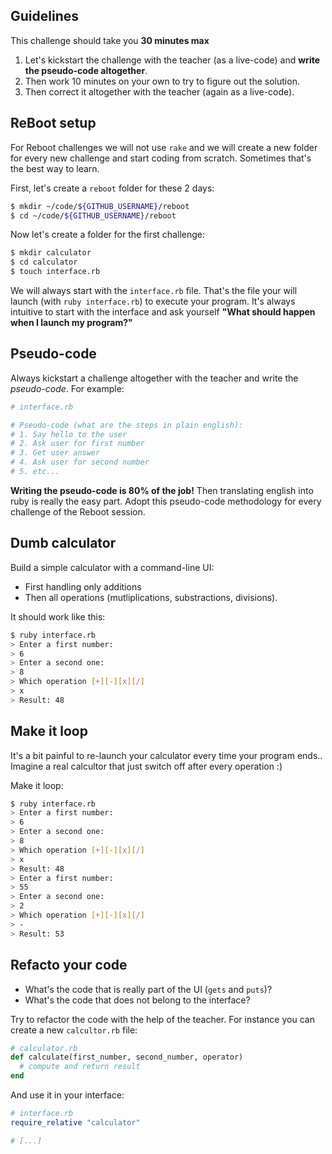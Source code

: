 ## Guidelines

This challenge should take you **30 minutes max**

1. Let's kickstart the challenge with the teacher (as a live-code) and **write the pseudo-code altogether**.
2. Then work 10 minutes on your own to try to figure out the solution.
3. Then correct it altogether with the teacher (again as a live-code).

## ReBoot setup

For Reboot challenges we will not use `rake` and we will create a new folder for every new challenge and start coding from scratch. Sometimes that's the best way to learn.

First, let's create a `reboot` folder for these 2 days:

```bash
$ mkdir ~/code/${GITHUB_USERNAME}/reboot
$ cd ~/code/${GITHUB_USERNAME}/reboot
```

Now let's create a folder for the first challenge:

```bash
$ mkdir calculator
$ cd calculator
$ touch interface.rb
```

We will always start with the `interface.rb` file. That's the file your will launch (with `ruby interface.rb`) to execute your program. It's always intuitive to start with the interface and ask yourself **"What should happen when I launch my program?"**


## Pseudo-code

Always kickstart a challenge altogether with the teacher and write the *pseudo-code*. For example:


```ruby
# interface.rb

# Pseudo-code (what are the steps in plain english):
# 1. Say hello to the user
# 2. Ask user for first number
# 3. Get user answer
# 4. Ask user for second number
# 5. etc...
```

**Writing the pseudo-code is 80% of the job!** Then translating english into ruby is really the easy part. Adopt this pseudo-code methodology for every challenge of the Reboot session.


## Dumb calculator

Build a simple calculator with a command-line UI:

- First handling only additions
- Then all operations (mutliplications, substractions, divisions).

It should work like this:

```bash
$ ruby interface.rb
> Enter a first number:
> 6
> Enter a second one:
> 8
> Which operation [+][-][x][/]
> x
> Result: 48
```

## Make it loop

It's a bit painful to re-launch your calculator every time your program ends.. Imagine a real calcultor that just switch off after every operation :)

Make it loop:

```bash
$ ruby interface.rb
> Enter a first number:
> 6
> Enter a second one:
> 8
> Which operation [+][-][x][/]
> x
> Result: 48
> Enter a first number:
> 55
> Enter a second one:
> 2
> Which operation [+][-][x][/]
> -
> Result: 53
```

## Refacto your code

- What's the code that is really part of the UI (`gets` and `puts`)?
- What's the code that does not belong to the interface?

Try to refactor the code with the help of the teacher. For instance you can create a new `calcultor.rb` file:

```ruby
# calculator.rb
def calculate(first_number, second_number, operator)
  # compute and return result
end
```

And use it in your interface:

```ruby
# interface.rb
require_relative "calculator"

# [...]
```





